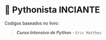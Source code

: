 # :snake: Pythonista INCIANTE
Codigos baseados no livro:  
> ***Curso Intensivo de Python*** - `Eric Matthes`